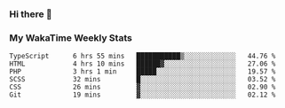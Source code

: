 ### Hi there 👋

<!--
**royschrauwen/royschrauwen** is a ✨ _special_ ✨ repository because its `README.md` (this file) appears on your GitHub profile.

Here are some ideas to get you started:

- 🔭 I’m currently working on ...
- 🌱 I’m currently learning ...
- 👯 I’m looking to collaborate on ...
- 🤔 I’m looking for help with ...
- 💬 Ask me about ...
- 📫 How to reach me: ...
- 😄 Pronouns: ...
- ⚡ Fun fact: ...
-->


### My WakaTime Weekly Stats
<!--START_SECTION:waka-->

```text
TypeScript      6 hrs 55 mins   ███████████▒░░░░░░░░░░░░░   44.76 %
HTML            4 hrs 10 mins   ██████▓░░░░░░░░░░░░░░░░░░   27.06 %
PHP             3 hrs 1 min     █████░░░░░░░░░░░░░░░░░░░░   19.57 %
SCSS            32 mins         █░░░░░░░░░░░░░░░░░░░░░░░░   03.52 %
CSS             26 mins         ▓░░░░░░░░░░░░░░░░░░░░░░░░   02.90 %
Git             19 mins         ▓░░░░░░░░░░░░░░░░░░░░░░░░   02.12 %
```

<!--END_SECTION:waka-->
